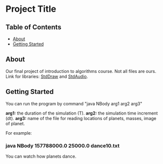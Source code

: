 # Project Title

## Table of Contents

- [About](#about)
- [Getting Started](#getting_started)

## About <a name = "about"></a>

Our final project of introduction to algorithms course.
Not all files are ours. Link for libraries: <a href="https://introcs.cs.princeton.edu/java/stdlib/javadoc/StdDraw.html">StdDraw</a> and <a href="http://introcs.cs.princeton.edu/java/stdlib/javadoc/StdAudio.html">StdAudio</a>.

## Getting Started <a name = "getting_started"></a>

You can run the program by command "java NBody arg1 arg2 arg3"

<b>arg1:</b> the duration of the simulation (T).
<b>arg2:</b> the simulation time increment (dt).
<b>arg3:</b> name of the file for reading locations of planets, masses, image of planet.

For example:

### java NBody 157788000.0 25000.0 dance10.txt

You can watch how planets dance.
